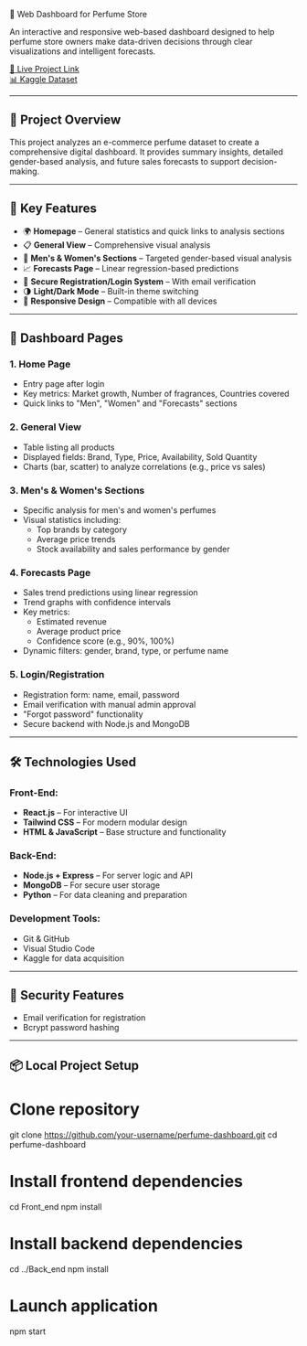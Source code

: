 🌸 Web Dashboard for Perfume Store

An interactive and responsive web-based dashboard designed to help perfume store owners make data-driven decisions through clear visualizations and intelligent forecasts.

[🔗 Live Project Link](https://project-dashboard-wc9p.onrender.com)  
[📊 Kaggle Dataset](https://www.kaggle.com/datasets/kanchana1990/perfume-e-commerce-dataset-2024/data)

---

## 📌 Project Overview

This project analyzes an e-commerce perfume dataset to create a comprehensive digital dashboard. It provides summary insights, detailed gender-based analysis, and future sales forecasts to support decision-making.

---

## 🔑 Key Features

- 🌍 **Homepage** – General statistics and quick links to analysis sections
- 📋 **General View** – Comprehensive visual analysis
- 🧔 **Men's & Women's Sections** – Targeted gender-based visual analysis
- 📈 **Forecasts Page** – Linear regression-based predictions
- 🔐 **Secure Registration/Login System** – With email verification
- 🌗 **Light/Dark Mode** – Built-in theme switching
- 📱 **Responsive Design** – Compatible with all devices

---

## 📄 Dashboard Pages

### 1. Home Page
- Entry page after login
- Key metrics: Market growth, Number of fragrances, Countries covered
- Quick links to "Men", "Women" and "Forecasts" sections

### 2. General View
- Table listing all products
- Displayed fields: Brand, Type, Price, Availability, Sold Quantity
- Charts (bar, scatter) to analyze correlations (e.g., price vs sales)

### 3. Men's & Women's Sections
- Specific analysis for men's and women's perfumes
- Visual statistics including:
  - Top brands by category
  - Average price trends
  - Stock availability and sales performance by gender

### 4. Forecasts Page
- Sales trend predictions using linear regression
- Trend graphs with confidence intervals
- Key metrics:
  - Estimated revenue
  - Average product price
  - Confidence score (e.g., 90%, 100%)
- Dynamic filters: gender, brand, type, or perfume name

### 5. Login/Registration
- Registration form: name, email, password
- Email verification with manual admin approval
- "Forgot password" functionality
- Secure backend with Node.js and MongoDB

---

## 🛠️ Technologies Used

### Front-End:
- **React.js** – For interactive UI
- **Tailwind CSS** – For modern modular design
- **HTML & JavaScript** – Base structure and functionality

### Back-End:
- **Node.js + Express** – For server logic and API
- **MongoDB** – For secure user storage
- **Python** – For data cleaning and preparation

### Development Tools:
- Git & GitHub
- Visual Studio Code
- Kaggle for data acquisition

---

## 🔐 Security Features

- Email verification for registration
- Bcrypt password hashing

---

## 📦 Local Project Setup

# Clone repository
git clone https://github.com/your-username/perfume-dashboard.git
cd perfume-dashboard

# Install frontend dependencies
cd Front_end
npm install

# Install backend dependencies
cd ../Back_end
npm install

# Launch application
npm start
